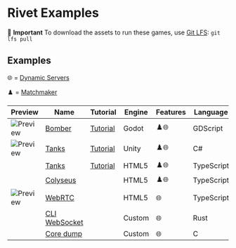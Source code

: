 # Rivet Examples

💾 **Important** To download the assets to run these games, use [Git LFS](https://git-lfs.com/): `git lfs pull`

## Examples

🌐 = [Dynamic Servers](https://rivet.gg/docs/dynamic-servers)

♟️ = [Matchmaker](https://rivet.gg/docs/matchmaker)


| Preview | Name | Tutorial | Engine | Features | Language | Networking | Rendering |
| ------- | ---- | -------- | ------ | -------- | -------- | ---------- | --------- |
| ![Preview](./godot/bomber/_media/preview_128.png) | [Bomber](./godot/bomber) | [Tutorial](https://rivet.gg/learn/godot/tutorials/crash-course) | Godot | ♟️🌐 | GDScript | High-Level Multiplayer |  |
| ![Preview](./unity/tanks-fishnet/_media/preview_128.png) | [Tanks](./unity/tanks-fishnet) | [Tutorial](https://rivet.gg/learn/unity/tutorials/fishnet/crash-course) | Unity | ♟️🌐 | C# | Fish-Networking |  |
|  | [Tanks](./html5/tanks-socketio-canvas) | [Tutorial](https://rivet.gg/learn/html5/tutorials/tanks-canvas-socketio) | HTML5 | ♟️🌐 | TypeScript | Socket.IO | Canvas |
|  | [Colyseus](./html5/colyseus) |  | HTML5 | ♟️🌐 | TypeScript | Colyseus |  |
| ![Preview](./html5/webrtc/_media/preview_128.png) | [WebRTC](./html5/webrtc) |  | HTML5 | 🌐 | TypeScript | WebRTC |  |
|  | [CLI WebSocket](./rust/cli-websocket) |  | Custom | 🌐 | Rust | WebSocket |  |
|  | [Core dump](./c/coredump) |  | Custom | 🌐 | C |  |  |


